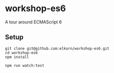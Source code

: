 # workshop-es6
A tour around ECMAScript 6

## Setup

```
git clone git@github.com:elkorn/workshop-es6.git
cd workshop-es6
npm install

npm run watch:test
```
